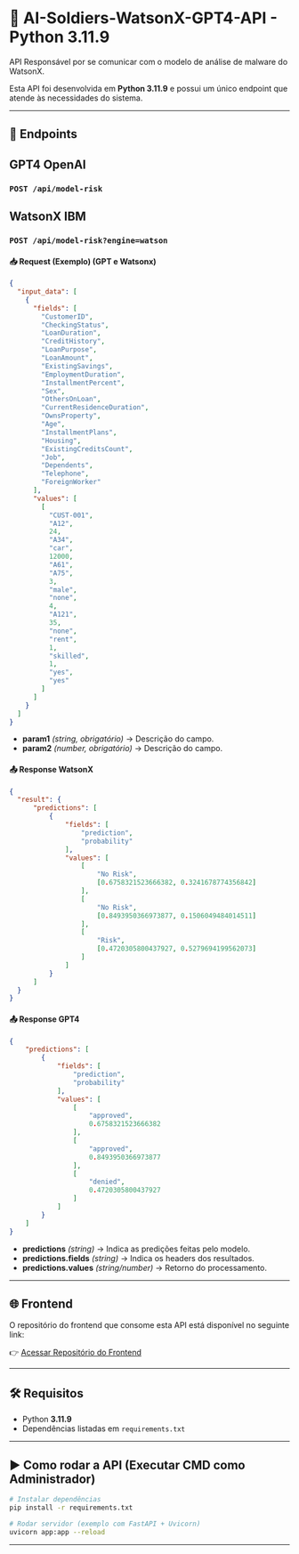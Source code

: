 # 📌 AI-Soldiers-WatsonX-GPT4-API - Python 3.11.9

API Responsável por se comunicar com o modelo de análise de malware do WatsonX.

Esta API foi desenvolvida em **Python 3.11.9** e possui um único endpoint que atende às necessidades do sistema.

---

## 🚀 Endpoints

## GPT4 OpenAI

### `POST /api/model-risk`

## WatsonX IBM

### `POST /api/model-risk?engine=watson`

#### 📥 Request (Exemplo) (GPT e Watsonx)
```json
{
  "input_data": [
    {
      "fields": [
        "CustomerID",
        "CheckingStatus",
        "LoanDuration",
        "CreditHistory",
        "LoanPurpose",
        "LoanAmount",
        "ExistingSavings",
        "EmploymentDuration",
        "InstallmentPercent",
        "Sex",
        "OthersOnLoan",
        "CurrentResidenceDuration",
        "OwnsProperty",
        "Age",
        "InstallmentPlans",
        "Housing",
        "ExistingCreditsCount",
        "Job",
        "Dependents",
        "Telephone",
        "ForeignWorker"
      ],
      "values": [
        [
          "CUST-001",
          "A12",
          24,
          "A34",
          "car",
          12000,
          "A61",
          "A75",
          3,
          "male",
          "none",
          4,
          "A121",
          35,
          "none",
          "rent",
          1,
          "skilled",
          1,
          "yes",
          "yes"
        ]
      ]
    }
  ]
}
```

- **param1** *(string, obrigatório)* → Descrição do campo.  
- **param2** *(number, obrigatório)* → Descrição do campo.  

#### 📤 Response WatsonX
```json
{
  "result": {
      "predictions": [
          {
              "fields": [
                  "prediction",
                  "probability"
              ],
              "values": [
                  [
                      "No Risk",
                      [0.6758321523666382, 0.3241678774356842]
                  ],
                  [
                      "No Risk", 
                      [0.8493950366973877, 0.1506049484014511]
                  ],
                  [
                      "Risk",
                      [0.4720305800437927, 0.5279694199562073]
                  ]
              ]
          }
      ]
  }
}
```

#### 📤 Response GPT4
```json
{
    "predictions": [
        {
            "fields": [
                "prediction",
                "probability"
            ],
            "values": [
                [
                    "approved",
                    0.6758321523666382
                ],
                [
                    "approved", 
                    0.8493950366973877
                ],
                [
                    "denied",
                    0.4720305800437927
                ]
            ]
        }
    ]
}
```

- **predictions** *(string)* → Indica as predições feitas pelo modelo.  
- **predictions.fields** *(string)* → Indica os headers dos resultados.  
- **predictions.values** *(string/number)* → Retorno do processamento.  

---

## 🌐 Frontend

O repositório do frontend que consome esta API está disponível no seguinte link:  

👉 [Acessar Repositório do Frontend](https://github.com/vek03/AI-Soldiers-UI)

---

## 🛠️ Requisitos

- Python **3.11.9**  
- Dependências listadas em `requirements.txt`

---

## ▶️ Como rodar a API (Executar CMD como Administrador)

```bash
# Instalar dependências
pip install -r requirements.txt

# Rodar servidor (exemplo com FastAPI + Uvicorn)
uvicorn app:app --reload
```
---
